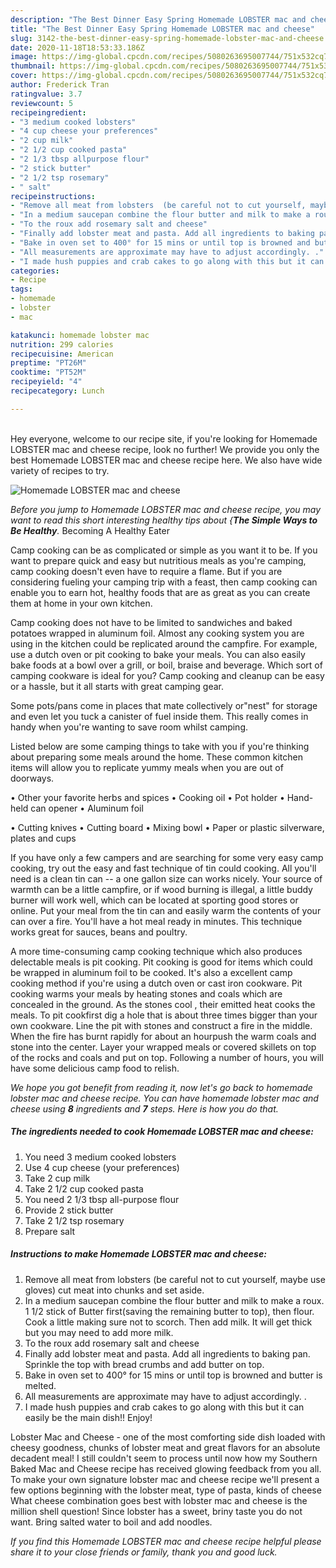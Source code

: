```yaml
---
description: "The Best Dinner Easy Spring Homemade LOBSTER mac and cheese"
title: "The Best Dinner Easy Spring Homemade LOBSTER mac and cheese"
slug: 3142-the-best-dinner-easy-spring-homemade-lobster-mac-and-cheese
date: 2020-11-18T18:53:33.186Z
image: https://img-global.cpcdn.com/recipes/5080263695007744/751x532cq70/homemade-lobster-mac-and-cheese-recipe-main-photo.jpg
thumbnail: https://img-global.cpcdn.com/recipes/5080263695007744/751x532cq70/homemade-lobster-mac-and-cheese-recipe-main-photo.jpg
cover: https://img-global.cpcdn.com/recipes/5080263695007744/751x532cq70/homemade-lobster-mac-and-cheese-recipe-main-photo.jpg
author: Frederick Tran
ratingvalue: 3.7
reviewcount: 5
recipeingredient:
- "3 medium cooked lobsters"
- "4 cup cheese your preferences"
- "2 cup milk"
- "2 1/2 cup cooked pasta"
- "2 1/3 tbsp allpurpose flour"
- "2 stick butter"
- "2 1/2 tsp rosemary"
- " salt"
recipeinstructions:
- "Remove all meat from lobsters  (be careful not to cut yourself, maybe use gloves) cut meat into chunks and set aside."
- "In a medium saucepan combine the flour butter and milk to make a roux. 1 1/2 stick of Butter first(saving the remaining butter to top), then flour. Cook a little making sure not to scorch. Then add milk. It will get thick but you may need to add more milk."
- "To the roux add rosemary salt and cheese"
- "Finally add lobster meat and pasta. Add all ingredients to baking pan. Sprinkle the top with bread crumbs and add butter on top."
- "Bake in oven set to 400° for 15 mins or until top is browned and butter is melted."
- "All measurements are approximate may have to adjust accordingly. ."
- "I made hush puppies and crab cakes to go along with this but it can easily be the main dish!! Enjoy!"
categories:
- Recipe
tags:
- homemade
- lobster
- mac

katakunci: homemade lobster mac 
nutrition: 299 calories
recipecuisine: American
preptime: "PT26M"
cooktime: "PT52M"
recipeyield: "4"
recipecategory: Lunch

---
```

<br>
Hey everyone, welcome to our recipe site, if you're looking for Homemade LOBSTER mac and cheese recipe, look no further! We provide you only the best Homemade LOBSTER mac and cheese recipe here. We also have wide variety of recipes to try.
<br>


![Homemade LOBSTER mac and cheese](https://img-global.cpcdn.com/recipes/5080263695007744/751x532cq70/homemade-lobster-mac-and-cheese-recipe-main-photo.jpg)

<i>Before you jump to Homemade LOBSTER mac and cheese recipe, you may want to read this short interesting healthy tips about {<strong>The Simple Ways to Be Healthy</strong>.</i>
Becoming A Healthy Eater

    
Camp cooking can be as complicated or simple as you want it to be. If you want to prepare quick and easy but nutritious meals as you're camping, camp cooking doesn't even have to require a flame. But if you are considering fueling your camping trip with a feast, then camp cooking can enable you to earn hot, healthy foods that are as great as you can create them at home in your own kitchen.

Camp cooking does not have to be limited to sandwiches and baked potatoes wrapped in aluminum foil.  Almost any cooking system you are using in the kitchen could be replicated around the campfire. For example, use a dutch oven or pit cooking to bake your meals. You can also easily bake foods at a bowl over a grill, or boil, braise and beverage. Which sort of camping cookware is ideal for you? Camp cooking and cleanup can be easy or a hassle, but it all starts with great camping gear.

Some pots/pans come in places that mate collectively or"nest" for storage and even let you tuck a canister of fuel inside them. This really comes in handy when you're wanting to save room whilst camping.

Listed below are some camping things to take with you if you're thinking about preparing some meals around the home. These common kitchen items will allow you to replicate yummy meals when you are out of doorways.


• Other your favorite herbs and spices
• Cooking oil
• Pot holder
• Hand-held can opener
• Aluminum foil

• Cutting knives
• Cutting board
• Mixing bowl
• Paper or plastic silverware, plates and cups

If you have only a few campers and are searching for some very easy camp cooking, try out the easy and fast technique of tin could cooking. All you'll need is a clean tin can -- a one gallon size can works nicely. Your source of warmth can be a little campfire, or if wood burning is illegal, a little buddy burner will work well, which can be located at sporting good stores or online. Put your meal from the tin can and easily warm the contents of your can over a fire. You'll have a hot meal ready in minutes.  This technique works great for sauces, beans and poultry.

A more time-consuming camp cooking technique which also produces delectable meals is pit cooking. Pit cooking is good for items which could be wrapped in aluminum foil to be cooked.  It's also a excellent camp cooking method if you're using a dutch oven or cast iron cookware. Pit cooking warms your meals by heating stones and coals which are concealed in the ground. As the stones cool , their emitted heat cooks the meals. To pit cookfirst dig a hole that is about three times bigger than your own cookware. Line the pit with stones and construct a fire in the middle. When the fire has burnt rapidly for about an hourpush the warm coals and stone into the center. Layer your wrapped meals or covered skillets on top of the rocks and coals and put on top. Following a number of hours, you will have some delicious camp food to relish.


<i>We hope you got benefit from reading it, now let's go back to homemade lobster mac and cheese recipe. You can have homemade lobster mac and cheese using <strong>8</strong> ingredients and <strong>7</strong> steps. Here is how you do that.
</i>

##### The ingredients needed to cook Homemade LOBSTER mac and cheese:

1. You need 3 medium cooked lobsters
1. Use 4 cup cheese (your preferences)
1. Take 2 cup milk
1. Take 2 1/2 cup cooked pasta
1. You need 2 1/3 tbsp all-purpose flour
1. Provide 2 stick butter
1. Take 2 1/2 tsp rosemary
1. Prepare  salt


##### Instructions to make Homemade LOBSTER mac and cheese:

1. Remove all meat from lobsters  (be careful not to cut yourself, maybe use gloves) cut meat into chunks and set aside.
1. In a medium saucepan combine the flour butter and milk to make a roux. 1 1/2 stick of Butter first(saving the remaining butter to top), then flour. Cook a little making sure not to scorch. Then add milk. It will get thick but you may need to add more milk.
1. To the roux add rosemary salt and cheese
1. Finally add lobster meat and pasta. Add all ingredients to baking pan. Sprinkle the top with bread crumbs and add butter on top.
1. Bake in oven set to 400° for 15 mins or until top is browned and butter is melted.
1. All measurements are approximate may have to adjust accordingly. .
1. I made hush puppies and crab cakes to go along with this but it can easily be the main dish!! Enjoy!


Lobster Mac and Cheese - one of the most comforting side dish loaded with cheesy goodness, chunks of lobster meat and great flavors for an absolute decadent meal! I still couldn&#39;t seem to process until now how my Southern Baked Mac and Cheese recipe has received glowing feedback from you all. To make your own signature lobster mac and cheese recipe we&#39;ll present a few options beginning with the lobster meat, type of pasta, kinds of cheese What cheese combination goes best with lobster mac and cheese is the million shell question! Since lobster has a sweet, briny taste you do not want. Bring salted water to boil and add noodles. 

<i>If you find this Homemade LOBSTER mac and cheese recipe helpful please share it to your close friends or family, thank you and good luck.</i>
